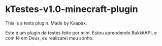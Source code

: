 # kTestes-v1.0-minecraft-plugin
This is a tests plugin. Made by Kaapax.

Este é um plugin de testes feito por mim. Estou aprendendo BukkitAPI, e com fé em Deus, eu realizarei meu sonho.
